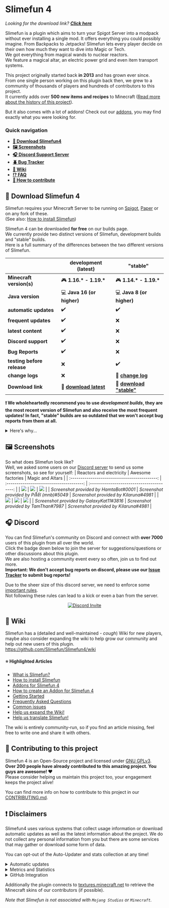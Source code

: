 # Slimefun 4
*Looking for the download link? [**Click here**](https://github.com/Slimefun/Slimefun4/blob/master/README.md#floppy_disk-download-slimefun-4)*

Slimefun is a plugin which aims to turn your Spigot Server into a modpack without ever installing a single mod. It offers everything you could possibly imagine. From Backpacks to Jetpacks! Slimefun lets every player decide on their own how much they want to dive into Magic or Tech.<br>
We got everything from magical wands to nuclear reactors.<br>
We feature a magical altar, an electric power grid and even item transport systems.

This project originally started back **in 2013** and has grown ever since.<br>
From one single person working on this plugin back then, we grew to a community of thousands of players and hundreds of contributors to this project.<br>
It currently adds over **500 new items and recipes** to Minecraft ([Read more about the history of this project](https://github.com/Slimefun/Slimefun4/wiki/Slimefun-in-a-nutshell)).

But it also comes with a lot of addons! Check out our [addons](https://github.com/Slimefun/Slimefun4/wiki/Addons), you may find exactly what you were looking for.

### Quick navigation
* **[:floppy_disk: Download Slimefun4](#floppy_disk-download-slimefun-4)**
* **[:framed_picture: Screenshots](#framed_picture-screenshots)**
* **[:headphones: Discord Support Server](#headphones-discord)**
* **[:beetle: Bug Tracker](https://github.com/Slimefun/Slimefun4/issues)**
* **[:open_book: Wiki](https://github.com/Slimefun/Slimefun4/wiki)**
* **[:interrobang: FAQ](https://github.com/Slimefun/Slimefun4/wiki/FAQ)**
* **[:handshake: How to contribute](https://github.com/Slimefun/Slimefun4/blob/master/CONTRIBUTING.md)**

## :floppy_disk: Download Slimefun 4
Slimefun requires your Minecraft Server to be running on [Spigot](https://spigotmc.org/), [Paper](https://papermc.io/) or on any fork of these.<br>
(See also: [How to install Slimefun](https://github.com/Slimefun/Slimefun4/wiki/Installing-Slimefun))

Slimefun 4 can be downloaded **for free** on our builds page.<br>
We currently provide two distinct versions of Slimefun, development builds and "stable" builds.<br>
Here is a full summary of the differences between the two different versions of Slimefun.

| | development (latest) | "stable" |
| ------------------ | -------- | -------- |
| **Minecraft version(s)** | :video_game: **1.16.\* - 1.19.\*** | :video_game: **1.14.\* - 1.19.\*** |
| **Java version** | :computer: **Java 16 (or higher)** | :computer: **Java 8 (or higher)** |
| **automatic updates** | :heavy_check_mark: | :heavy_check_mark: |
| **frequent updates** | :heavy_check_mark: | :x: |
| **latest content** | :heavy_check_mark: | :x: |
| **Discord support** | :heavy_check_mark: | :x: |
| **Bug Reports** | :heavy_check_mark: | :x: |
| **testing before release** | :x: | :heavy_check_mark: |
| **change logs** | :x: | :memo: **[change log](https://github.com/Slimefun/Slimefun4/blob/master/CHANGELOG.md)** |
| **Download link** | :floppy_disk: **[download latest](https://thebusybiscuit.github.io/builds/TheBusyBiscuit/Slimefun4/master/)** | :floppy_disk: **[download "stable"](https://thebusybiscuit.github.io/builds/TheBusyBiscuit/Slimefun4/stable/)** |

**:exclamation: We wholeheartedly recommend you to use _development builds_, they are the most recent version of Slimefun and also receive the most frequent updates! In fact, "stable" builds are so outdated that we won't accept bug reports from them at all.**
<details>
  <summary>Here's why...</summary>
  
"Stable" builds do not receive frequent updates or fast patches. As time goes on, bugs are fixed but it will take some time until these fixes make it into a "stable" build. We will also not accept or review any bug reports from "stable" builds. They are in fact just old development builds that seemed to run fine without any __major__ issues.

**:question: Why use a "stable" build then?**<br>
While "stable" builds most definitely contain more bugs than development builds due to their very slow update schedule. you can be sure that they will not include __game-breaking__ issues, but rest assured that development builds almost never contain such issues either. If your server or business however heavily depends on a version of Slimefun that does not change/update a lot, you are forgiven if you choose the "stable" branch. But development builds will bring you the best experience, both in terms of features and bug fixes.

**:question: What exactly are these "stable" builds then and why do you put them in quotes?**<br>
"Stable" builds are literally just outdated development builds that seemed to run fine without any __major__ issues. But they are far from bug-free hence why actually calling them stable would be hypocritical. However these builds can only really stay "stable" if there are enough people using development builds and report any bugs they come across. Otherwise potential issues may go unnoticed and slip into a "stable" build. Again, we really recommend you to choose the development builds. But since a few people really wanted "stable" builds, they are now an option too.

</details>

## :framed_picture: Screenshots
So what does Slimefun look like?<br>
Well, we asked some users on our [Discord server](#headphones-discord) to send us some screenshots, so see for yourself:
|                 Reactors and electricity                  |            Awesome factories             |          Magic and Altars           |
| :-------------------------------------------: | :--------------------------------------: | :----------------------------------------: |
| ![](https://raw.githubusercontent.com/Slimefun/Slimefun-Wiki/master/images/showcase1.png) | ![](https://raw.githubusercontent.com/Slimefun/Slimefun-Wiki/master/images/showcase6.png) | ![](https://raw.githubusercontent.com/Slimefun/Slimefun-Wiki/master/images/showcase5.png) |
| *Screenshot provided by HamtaBot#0001* | *Screenshot provided by Piͭxͪeͤl (mnb)#5049* | *Screenshot provided by Kilaruna#4981* |
| ![](https://raw.githubusercontent.com/Slimefun/Slimefun-Wiki/master/images/showcase4.png) | ![](https://raw.githubusercontent.com/Slimefun/Slimefun-Wiki/master/images/showcase3.png) | ![](https://raw.githubusercontent.com/Slimefun/Slimefun-Wiki/master/images/showcase2.png) |
| *Screenshot provided by GalaxyKat11#3816* | *Screenshot provided by TamThan#7987* | *Screenshot provided by Kilaruna#4981* |

## :headphones: Discord
You can find Slimefun's community on Discord and connect with **over 7000** users of this plugin from all over the world.<br>
Click the badge down below to join the server for suggestions/questions or other discussions about this plugin.<br>
We are also hosting a community event every so often, join us to find out more.<br>
**Important: We don't accept bug reports on discord, please use our [Issue Tracker](https://github.com/Slimefun/Slimefun4/issues) to submit bug reports!**

Due to the sheer size of this discord server, we need to enforce some [important rules](https://github.com/Slimefun/Slimefun4/wiki/Discord-Rules).<br>
Not following these rules can lead to a kick or even a ban from the server.

<p align="center">
  <a href="https://discord.gg/slimefun">
    <img src="https://discordapp.com/api/guilds/565557184348422174/widget.png?style=banner3" alt="Discord Invite"/>
  </a>
</p>

## :open_book: Wiki
Slimefun has a (detailed and well-maintained - *cough*) Wiki for new players, maybe also consider
expanding the wiki to help grow our community and help out new users of this plugin.
https://github.com/Slimefun/Slimefun4/wiki

#### :star: Highlighted Articles
* [What is Slimefun?](https://github.com/Slimefun/Slimefun4/wiki/Slimefun-in-a-nutshell)
* [How to install Slimefun](https://github.com/Slimefun/Slimefun4/wiki/Installing-Slimefun)
* [Addons for Slimefun 4](https://github.com/Slimefun/Slimefun4/wiki/Addons)
* [How to create an Addon for Slimefun 4](https://github.com/Slimefun/Slimefun4/wiki/Developer-Guide)
* [Getting Started](https://github.com/Slimefun/Slimefun4/wiki/Getting-Started)
* [Frequently Asked Questions](https://github.com/Slimefun/Slimefun4/wiki/FAQ)
* [Common issues](https://github.com/Slimefun/Slimefun4/wiki/Common-Issues)
* [Help us expand the Wiki!](https://github.com/Slimefun/Slimefun4/wiki/Expanding-the-Wiki)
* [Help us translate Slimefun!](https://github.com/Slimefun/Slimefun4/wiki/Translating-Slimefun)

The wiki is entirely community-run, so if you find an article missing, feel free to write one and share it with others.

## :handshake: Contributing to this project
Slimefun 4 is an Open-Source project and licensed under
[GNU GPLv3](https://github.com/Slimefun/Slimefun4/blob/master/LICENSE).<br>
**Over 200 people have already contributed to this amazing project. You guys are awesome! :heart:**<br>
Please consider helping us maintain this project too, your engagement keeps the project alive!

You can find more info on how to contribute to this project in our [CONTRIBUTING.md](https://github.com/Slimefun/Slimefun4/blob/master/CONTRIBUTING.md).

## :exclamation: Disclaimers
Slimefun4 uses various systems that collect usage information or download automatic updates as well as the latest information about the project.
We do not collect any personal information from you but there are some services that may gather or download some form of data.

You can opt-out of the Auto-Updater and stats collection at any time!

<details>
  <summary>Automatic updates</summary>
  
Slimefun4 uses an Auto-Updater which connects to https://thebusybiscuit.github.io/builds/ to check for and download updates.<br>
This behaviour is enabled by default but can be turned off under `/plugins/Slimefun/config.yml`.<br>
We highly recommend you to keep this on at any time though, as you could be missing out on important patches.
</details>

<details>
  <summary>Metrics and Statistics</summary>
  
Slimefun4 uses [bStats](https://bstats.org/plugin/bukkit/Slimefun/4574) to collect anonymous information about the usage of this plugin.<br>
This is solely for statistical purposes, as we are interested in how Servers/Players use this plugin.<br>
All available data is anonymous and aggregated, at no point can we see individual server or player information.<br>
All of the collected data is publicly accessible: https://bstats.org/plugin/bukkit/Slimefun/4574

You can also disable this behaviour under `/plugins/bStats/config.yml`.<br>
For more info see [bStats' Privacy Policy](https://bstats.org/privacy-policy)

Our [bStats Module](https://github.com/Slimefun/MetricsModule) is downloaded automatically when installing this Plugin, this module will automatically update on server starts independently from the main plugin. This way we can automatically roll out updates to the bStats module, in cases of severe performance issues for example where live data and insight into what is impacting performance can be crucial.
These updates can of course be disabled under `/plugins/Slimefun/config.yml`. To disable metrics collection as a whole, see the paragraph above.

</details>

<details>
  <summary>GitHub Integration</summary>
  
Lastly, Slimefun4 connects to https://api.github.com/ to gather information about this open-source project.<br>
No information about you or your Minecraft Server is sent to GitHub.

This information includes (but is not limited to)
* list of contributors, their username and profile link (from the repositories `Slimefun/Slimefun4`, `Slimefun/Slimefun-Wiki` and `Slimefun/Resourcepack`)
* amount of open issues in this repository
* amount of pending pull requests in this repository
* amount of stars in this repository
* amount of forks of this repository
* amount of code-bytes in this repository
* date of the last commit to this repository
</details>

Additionally the plugin connects to [textures.minecraft.net](https://www.minecraft.net/en-us) to retrieve the Minecraft skins of our contributors (if possible).<br>

*Note that Slimefun is not associated with `Mojang Studios` or `Minecraft`.*
